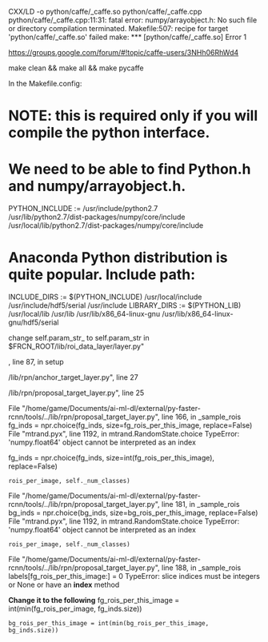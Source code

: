 CXX/LD -o python/caffe/_caffe.so python/caffe/_caffe.cpp
python/caffe/_caffe.cpp:11:31: fatal error: numpy/arrayobject.h: No such file or directory
compilation terminated.
Makefile:507: recipe for target 'python/caffe/_caffe.so' failed
make: *** [python/caffe/_caffe.so] Error 1


https://groups.google.com/forum/#!topic/caffe-users/3NHh06RhWd4

make clean && make all && make pycaffe

In the Makefile.config:

# NOTE: this is required only if you will compile the python interface.
# We need to be able to find Python.h and numpy/arrayobject.h.
PYTHON_INCLUDE := /usr/include/python2.7 \
		/usr/lib/python2.7/dist-packages/numpy/core/include \
		/usr/local/lib/python2.7/dist-packages/numpy/core/include
# Anaconda Python distribution is quite popular. Include path:


INCLUDE_DIRS := $(PYTHON_INCLUDE) /usr/local/include /usr/include/hdf5/serial /usr/include
LIBRARY_DIRS := $(PYTHON_LIB) /usr/local/lib /usr/lib /usr/lib/x86_64-linux-gnu /usr/lib/x86_64-linux-gnu/hdf5/serial


change self.param_str_ to self.param_str in $FRCN_ROOT/lib/roi_data_layer/layer.py"

, line 87, in setup

/lib/rpn/anchor_target_layer.py", line 27

/lib/rpn/proposal_target_layer.py", line 25


  File "/home/game/Documents/ai-ml-dl/external/py-faster-rcnn/tools/../lib/rpn/proposal_target_layer.py", line 166, in _sample_rois
    fg_inds = npr.choice(fg_inds, size=fg_rois_per_this_image, replace=False)
  File "mtrand.pyx", line 1192, in mtrand.RandomState.choice
TypeError: 'numpy.float64' object cannot be interpreted as an index

fg_inds = npr.choice(fg_inds, size=int(fg_rois_per_this_image), replace=False)


    rois_per_image, self._num_classes)
  File "/home/game/Documents/ai-ml-dl/external/py-faster-rcnn/tools/../lib/rpn/proposal_target_layer.py", line 181, in _sample_rois
    bg_inds = npr.choice(bg_inds, size=bg_rois_per_this_image, replace=False)
  File "mtrand.pyx", line 1192, in mtrand.RandomState.choice
TypeError: 'numpy.float64' object cannot be interpreted as an index


    rois_per_image, self._num_classes)
  File "/home/game/Documents/ai-ml-dl/external/py-faster-rcnn/tools/../lib/rpn/proposal_target_layer.py", line 188, in _sample_rois
    labels[fg_rois_per_this_image:] = 0
TypeError: slice indices must be integers or None or have an __index__ method


**Change it to the following**
    fg_rois_per_this_image = int(min(fg_rois_per_image, fg_inds.size))    

    bg_rois_per_this_image = int(min(bg_rois_per_this_image, bg_inds.size))
